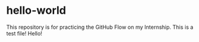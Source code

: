 # hello-world
This repository is for practicing the GitHub Flow on my Internship.
This is a test file! Hello!
